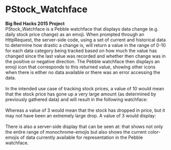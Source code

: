 <h1>PStock_Watchface</h1>
<strong>Big Red Hacks 2015 Project</strong>
<br/>
PStock_Watchface is a Pebble watchface that displays data change (e.g. daily stock price change) as an emoji. When prompted through an HttpRequest, the server-side code, using a set of current and historical data to determine how drastic a change is, will return a value in the range of 0-10 for each data category being tracked based on how much the value has changed since the last value was recorded and whether then change was in the positive or negative direction. The Pebble watchface then displays an emoji icon that corresponds to this returned value, showing other icons when there is either no data available or there was an error accessing the data.<br/>
<br/>
In the intended use case of tracking stock prices, a value of 10 would mean that the stock price has gone up a very large amount (as determined by previously gathered data) and will result in the following watchface:</br>
<https://raw.githubusercontent.com/bpolinsky/PStock_Watchface/master/screenshots/10_value.jpg>
<br/>
Whereas a value of 3 would mean that the stock has dropped in price, but it may not have been an extremely large drop. A value of 3 would display:<br/>
<https://raw.githubusercontent.com/bpolinsky/PStock_Watchface/master/stockemoji/3.png>
<br/>
There is also a server-side display that can be seen at: <http://spring.rutgers.edu:8080/pstockwatchface/> that shows not only the entire range of monochrome-emojis but also shows the current color-emojis of data currently available for representation in the Pebble watchface.